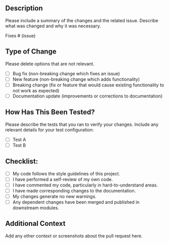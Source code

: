 ## Description

Please include a summary of the changes and the related issue. Describe what was changed and why it was necessary.

Fixes # (issue)

## Type of Change

Please delete options that are not relevant.

- [ ] Bug fix (non-breaking change which fixes an issue)
- [ ] New feature (non-breaking change which adds functionality)
- [ ] Breaking change (fix or feature that would cause existing functionality to not work as expected)
- [ ] Documentation update (improvements or corrections to documentation)

## How Has This Been Tested?

Please describe the tests that you ran to verify your changes. Include any relevant details for your test configuration:

- [ ] Test A
- [ ] Test B

## Checklist:

- [ ] My code follows the style guidelines of this project.
- [ ] I have performed a self-review of my own code.
- [ ] I have commented my code, particularly in hard-to-understand areas.
- [ ] I have made corresponding changes to the documentation.
- [ ] My changes generate no new warnings.
- [ ] Any dependent changes have been merged and published in downstream modules.

## Additional Context

Add any other context or screenshots about the pull request here.
